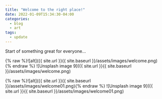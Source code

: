 ```yaml
---
title: "Welcome to the right place!"
date: 2022-01-09T15:34:30-04:00
categories:
  - blog
  - art
tags:
  - update
---
```


Start of something great for everyone...


{% raw %}![alt]({{ site.url }}{{ site.baseurl }}/assets/images/welcome.png){% endraw %}
![Unsplash image 9]({{ site.url }}{{ site.baseurl }}/assets/images/welcome.png)

{% raw %}![alt]({{ site.url }}{{ site.baseurl }}/assets/images/welcome01.png){% endraw %}
![Unsplash image 9]({{ site.url }}{{ site.baseurl }}/assets/images/welcome01.png)



